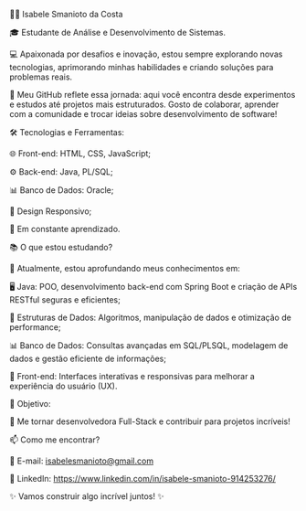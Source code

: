 👩‍💻 Isabele Smanioto da Costa


🎓 Estudante de Análise e Desenvolvimento de Sistemas.


💻 Apaixonada por desafios e inovação, estou sempre explorando novas tecnologias, aprimorando minhas habilidades e criando soluções para problemas reais.



🚀 Meu GitHub reflete essa jornada: aqui você encontra desde experimentos e estudos até projetos mais estruturados. Gosto de colaborar, aprender com a comunidade e trocar ideias sobre desenvolvimento de software!

🛠️ Tecnologias e Ferramentas:



🌐 Front-end: HTML, CSS, JavaScript;


⚙️ Back-end: Java, PL/SQL;


📊 Banco de Dados: Oracle;


🎨 Design Responsivo;


📌 Em constante aprendizado.


📚 O que estou estudando?




📌 Atualmente, estou aprofundando meus conhecimentos em:



🖥️ Java: POO, desenvolvimento back-end com Spring Boot e criação de APIs RESTful seguras e eficientes;


📐 Estruturas de Dados: Algoritmos, manipulação de dados e otimização de performance;


📊 Banco de Dados: Consultas avançadas em SQL/PLSQL, modelagem de dados e gestão eficiente de informações;


🎨 Front-end: Interfaces interativas e responsivas para melhorar a experiência do usuário (UX).


🌟 Objetivo:




🚀 Me tornar desenvolvedora Full-Stack e contribuir para projetos incríveis!

📫 Como me encontrar?


📧 E-mail: isabelesmanioto@gmail.com


🔗 LinkedIn: https://www.linkedin.com/in/isabele-smanioto-914253276/



✨ Vamos construir algo incrível juntos! ✨



